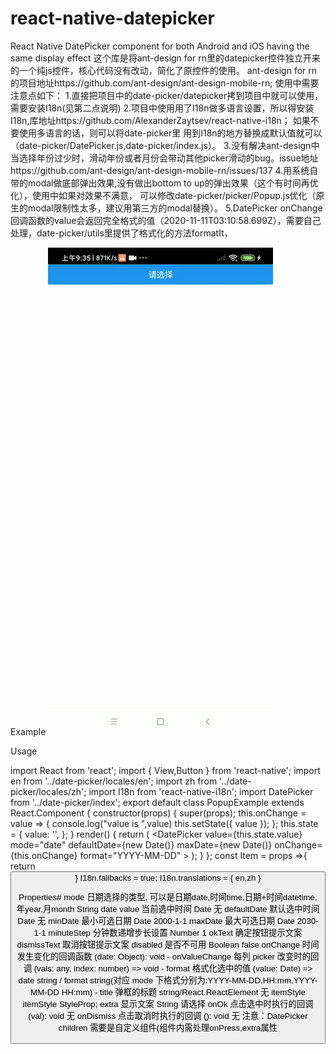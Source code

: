 # react-native-datepicker
React Native DatePicker component for both Android and iOS having the same display effect
这个库是将ant-design for rn里的datepicker控件独立开来的一个纯js控件，核心代码没有改动，简化了原控件的使用。
ant-design for rn的项目地址https://github.com/ant-design/ant-design-mobile-rn;
使用中需要注意点如下：
1.直接把项目中的date-picker/datepicker拷到项目中就可以使用，需要安装I18n(见第二点说明)
2.项目中使用用了I18n做多语言设置，所以得安装I18n,库地址https://github.com/AlexanderZaytsev/react-native-i18n；
如果不要使用多语言的话，则可以将date-picker里
用到I18n的地方替换成默认值就可以（date-picker/DatePicker.js,date-picker/index.js）。
3.没有解决ant-design中当选择年份过少时，滑动年份或者月份会带动其他picker滑动的bug。issue地址https://github.com/ant-design/ant-design-mobile-rn/issues/137
4.用系统自带的modal做底部弹出效果,没有做出bottom to up的弹出效果（这个有时间再优化），使用中如果对效果不满意，
 可以修改date-picker/picker/Popup.js优化（原生的modal限制性太多，建议用第三方的modal替换）。
5.DatePicker onChange回调函数的value会返回完全格式的值（2020-11-11T03:10:58.699Z），需要自己处理，date-picker/utils里提供了格式化的方法formatIt，

Example
![image](http://github.com/wanglaohushiwo/react-native-datepicker/blob/master/images/example.gif)

Usage

import React from 'react';
import { View,Button } from 'react-native';
import en from '../date-picker/locales/en';
import zh from '../date-picker/locales/zh';
import I18n from 'react-native-i18n';
import DatePicker from '../date-picker/index';
export default class PopupExample extends React.Component {
    constructor(props) {
        super(props);
        this.onChange = value => {
            console.log("value is ",value)
            this.setState({ value });
        };
        this.state = {
            value: '',
        };
    }
    render() {
        return (
            <DatePicker
                value={this.state.value}
                mode="date"
                defaultDate={new Date()}
                maxDate={new Date()}
                onChange={this.onChange}
                format="YYYY-MM-DD"
            >
                <Item/>
            </DatePicker>
        );
    }
};
const Item = props =>{
    return <Button title={props.extra} onPress={props.onPress}/>
}
I18n.fallbacks = true;
I18n.translations = {
    en,zh
}




Properties#
mode	日期选择的类型, 可以是日期date,时间time,日期+时间datetime,年year,月month	String	date
value	当前选中时间	Date	无
defaultDate	默认选中时间	Date	无
minDate	最小可选日期	Date	2000-1-1
maxDate	最大可选日期	Date	2030-1-1
minuteStep	分钟数递增步长设置	Number	1
okText 确定按钮提示文案 
dismissText 取消按钮提示文案
disabled	是否不可用	Boolean	false
onChange	时间发生变化的回调函数	(date: Object): void	-
onValueChange	每列 picker 改变时的回调	(vals: any, index: number) => void	-
format	格式化选中的值	(value: Date) => date string / format string(对应 mode 下格式分别为:YYYY-MM-DD,HH:mm,YYYY-MM-DD HH:mm)	-
title	弹框的标题	string/React.ReactElement	无
itemStyle	itemStyle	StyleProp;
extra	显示文案	String	请选择
onOk	点击选中时执行的回调	(val): void	无
onDismiss	点击取消时执行的回调	(): void	无
注意：DatePicker children 需要是自定义组件(组件内需处理onPress,extra属性

